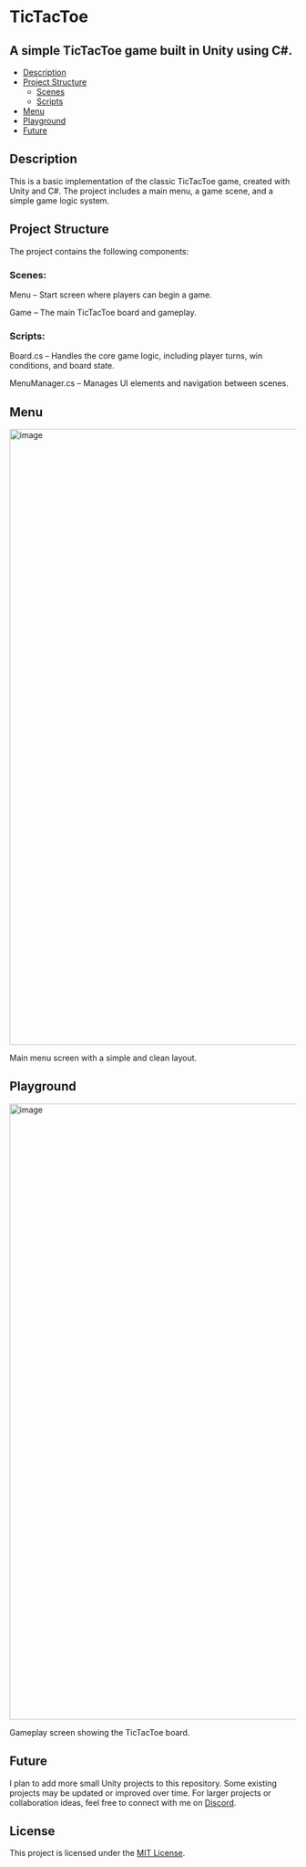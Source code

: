# TicTacToe
  ## A simple TicTacToe game built in Unity using C#.

- [Description](#description)
- [Project Structure](#project-structure)
  - [Scenes](#scenes)
  - [Scripts](#scripts)
- [Menu](#menu)
- [Playground](#playground)
- [Future](#future)

## Description
  This is a basic implementation of the classic TicTacToe game, created with Unity and C#. The project includes a main menu, a game scene, and a simple game logic system.

## Project Structure
  The project contains the following components:
 
### Scenes:
  Menu – Start screen where players can begin a game.
  
  Game – The main TicTacToe board and gameplay.

### Scripts:
  Board.cs – Handles the core game logic, including player turns, win conditions, and board state.
  
  MenuManager.cs – Manages UI elements and navigation between scenes.

## Menu

<img width="1920" height="1080" alt="image" src="https://github.com/user-attachments/assets/30055069-76f5-42eb-bb1d-83988743cade" />

  Main menu screen with a simple and clean layout.


## Playground

<img width="1920" height="1080" alt="image" src="https://github.com/user-attachments/assets/52c4e067-159a-4b7a-8fd9-3b458d713af0" />

  Gameplay screen showing the TicTacToe board.  

## Future
  I plan to add more small Unity projects to this repository. Some existing projects may be updated or improved over time.
For larger projects or collaboration ideas, feel free to connect with me on [Discord](https://discord.gg/gEXcTbWQ6V). 


## License
  This project is licensed under the [MIT License](https://opensource.org/license/mit/).
